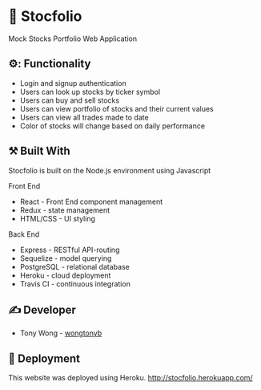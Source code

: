 # :money_with_wings: Stocfolio

Mock Stocks Portfolio Web Application

## :gear:: Functionality

* Login and signup authentication
* Users can look up stocks by ticker symbol
* Users can buy and sell stocks
* Users can view portfolio of stocks and their current values
* Users can view all trades made to date
* Color of stocks will change based on daily performance

## :hammer_and_pick: Built With

Stocfolio is built on the Node.js environment using Javascript

Front End
* React - Front End component management
* Redux - state management
* HTML/CSS - UI styling

Back End
* Express - RESTful API-routing
* Sequelize - model querying
* PostgreSQL - relational database
* Heroku - cloud deployment
* Travis CI - continuous integration

## :writing_hand: Developer

* Tony Wong - [wongtonyb](https://github.com/wongtonyb)

## :rocket: Deployment

This website was deployed using Heroku.
http://stocfolio.herokuapp.com/
